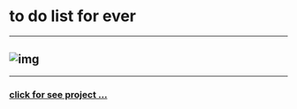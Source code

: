 # to do list for ever 
---
![img](https://imageio.forbes.com/specials-images/dam/imageserve/1092571024/960x0.jpg?height=474&width=711&fit=bounds)
---
---
### [click for see project ...]( https://alireza-shokri.github.io/todolist/)